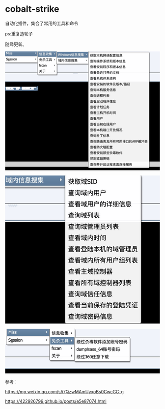 # cobalt-strike
自动化插件，集合了常用的工具和命令

ps:重复造轮子

随缘更新。


![image](https://github.com/yuag/cobalt-strike/blob/main/images/1.png)


![image](https://github.com/yuag/cobalt-strike/blob/main/images/2.png)


![image](https://github.com/yuag/cobalt-strike/blob/main/images/3.png)


参考：

https://mp.weixin.qq.com/s/i7QzwMAmUyxoBs0CwcGC-g

https://422926799.github.io/posts/e5e87074.html
